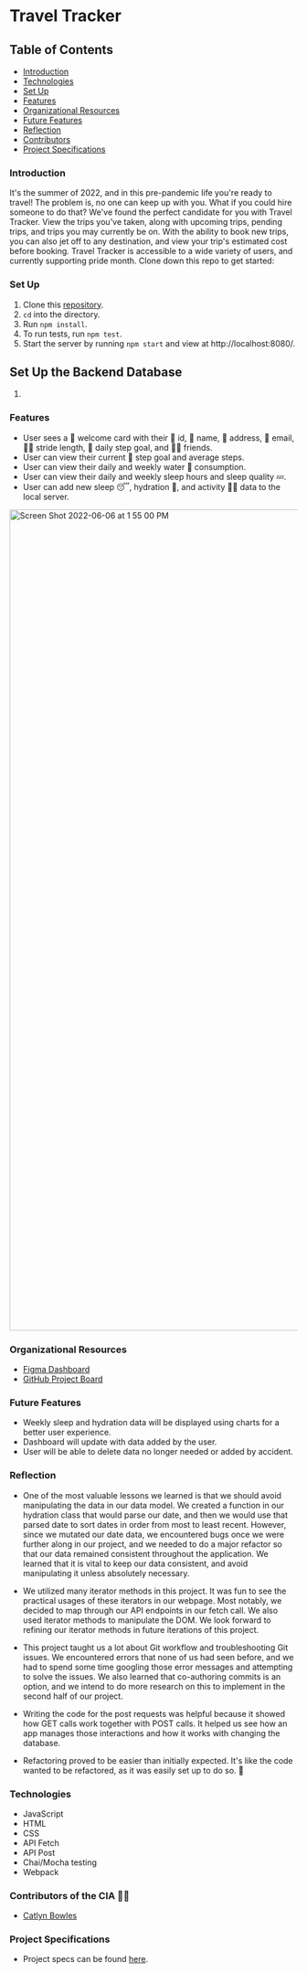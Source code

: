 # Travel Tracker

## Table of Contents
- [Introduction](#introduction)
- [Technologies](#technologies)
- [Set Up](#set-up)
- [Features](#features)
- [Organizational Resources](#organizational-resources)
- [Future Features](#future-features)
- [Reflection](#reflection)
- [Contributors](#contributors)
- [Project Specifications](#project-specifications)

### Introduction
It's the summer of 2022, and in this pre-pandemic life you're ready to travel! The problem is, no one can keep up with you. What if you could hire someone to do that? We've found the perfect candidate for you with Travel Tracker. View the trips you've taken, along with upcoming trips, pending trips, and trips you may currently be on. With the ability to book new trips, you can also jet off to any destination, and view your trip's estimated cost before booking. Travel Tracker is accessible to a wide variety of users, and currently supporting pride month. Clone down this repo to get started: 

### Set Up
1. Clone this [repository](https://github.com/ASands17/fitlit).
2. `cd` into the directory.
3. Run `npm install`.
4. To run tests, run `npm test`.
5. Start the server by running `npm start` and view at http://localhost:8080/.

## Set Up the Backend Database
1. 

### Features
- User sees a 👋 welcome card with their 🪪 id, 🤠 name, 🏡 address, 💌 email, 🏃‍♀️ stride length, 🥅 daily step goal, and 👯‍♀️ friends.
- User can view their current 🦶 step goal and average steps.
- User can view their daily and weekly water 🚰 consumption.
- User can view their daily and weekly sleep hours and sleep quality 💤.
- User can add new sleep 😴, hydration 🐳, and activity 🏃💨 data to the local server. 

<img width="1437" alt="Screen Shot 2022-06-06 at 1 55 00 PM" src="https://user-images.githubusercontent.com/98493391/172237647-e4b8ec12-9467-454f-8744-e319d2a5ecc5.png">


### Organizational Resources
- [Figma Dashboard]([https://www.figma.com/file/SxZltJr5XcWric3Lbufna7/CIA's-Dashboard-Template?node-id=0%3A1](https://excalidraw.com/#json=zV7Wn-_iSUBgFc9665SEo,OyMuA1WK9KIgj1OtKcFKTA))
- [GitHub Project Board](https://github.com/ASands17/fitlit/projects/1)

### Future Features
- Weekly sleep and hydration data will be displayed using charts for a better user experience.
- Dashboard will update with data added by the user. 
- User will be able to delete data no longer needed or added by accident. 

### Reflection
- One of the most valuable lessons we learned is that we should avoid manipulating the data in our data model. We created a function in our hydration class that would parse our date, and then we would use that parsed date to sort dates in order from most to least recent. However, since we mutated our date data, we encountered bugs once we were further along in our project, and we needed to do a major refactor so that our data remained consistent throughout the application. We learned that it is vital to keep our data consistent, and avoid manipulating it unless absolutely necessary. 

- We utilized many iterator methods in this project. It was fun to see the practical usages of these iterators in our webpage. Most notably, we decided to map through our API endpoints in our fetch call. We also used iterator methods to manipulate the DOM. We look forward to refining our iterator methods in future iterations of this project. 

- This project taught us a lot about Git workflow and troubleshooting Git issues. We encountered errors that none of us had seen before, and we had to spend some time googling those error messages and attempting to solve the issues. We also learned that co-authoring commits is an option, and we intend to do more research on this to implement in the second half of our project.

- Writing the code for the post requests was helpful because it showed how GET calls work together with POST calls. It helped us see how an app manages those interactions and how it works with changing the database. 

- Refactoring proved to be easier than initially expected. It's like the code wanted to be refactored, as it was easily set up to do so. 🤪

### Technologies
- JavaScript
- HTML
- CSS
- API Fetch
- API Post
- Chai/Mocha testing
- Webpack

### Contributors of the CIA 🕵️‍♀️
- [Catlyn Bowles](https://www.linkedin.com/in/catlyn-bowles/)

### Project Specifications
- Project specs can be found [here](https://frontend.turing.edu/projects/Fitlit-part-one.html).
